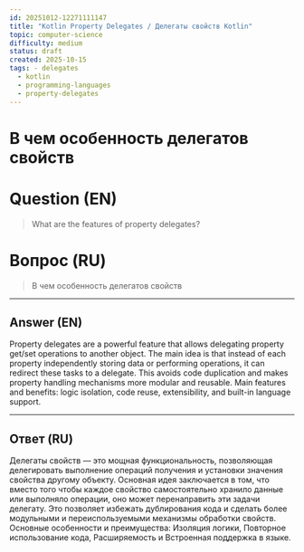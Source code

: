 ```yaml
---
id: 20251012-12271111147
title: "Kotlin Property Delegates / Делегаты свойств Kotlin"
topic: computer-science
difficulty: medium
status: draft
created: 2025-10-15
tags: - delegates
  - kotlin
  - programming-languages
  - property-delegates
---
```

# В чем особенность делегатов свойств

# Question (EN)
> What are the features of property delegates?

# Вопрос (RU)
> В чем особенность делегатов свойств

---

## Answer (EN)

Property delegates are a powerful feature that allows delegating property get/set operations to another object. The main idea is that instead of each property independently storing data or performing operations, it can redirect these tasks to a delegate. This avoids code duplication and makes property handling mechanisms more modular and reusable. Main features and benefits: logic isolation, code reuse, extensibility, and built-in language support.

---

## Ответ (RU)

Делегаты свойств — это мощная функциональность, позволяющая делегировать выполнение операций получения и установки значения свойства другому объекту. Основная идея заключается в том, что вместо того чтобы каждое свойство самостоятельно хранило данные или выполняло операции, оно может перенаправить эти задачи делегату. Это позволяет избежать дублирования кода и сделать более модульными и переиспользуемыми механизмы обработки свойств. Основные особенности и преимущества: Изоляция логики, Повторное использование кода, Расширяемость и Встроенная поддержка в языке.

